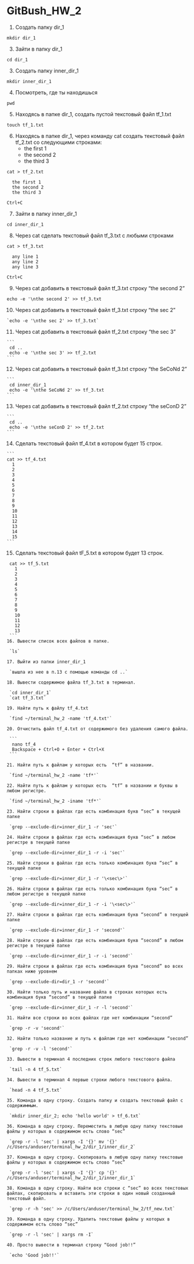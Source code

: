 # GitBush_HW_2

 1. Создать папку dir_1
   
   `mkdir dir_1`
   
 3. Зайти в папку dir_1
   
   `cd dir_1`
   
 3. Создать папку inner_dir_1
   
   `mkdir inner_dir_1`
   
 4. Посмотреть, где ты находишься
  
   `pwd`
  
 5. Находясь в папке dir_1, создать пустой текстовый файл tf_1.txt
  
   `touch tf_1.txt`
  
 6. Находясь в папке dir_1, через команду cat создать текстовый файл tf_2.txt со следующими строками:
    - the first 1
    - the second 2
    - the third 3
  
  ```
  cat > tf_2.txt

    the first 1
    the second 2
    the third 3
    
  Ctrl+C
 ```
 7. Зайти в папку inner_dir_1
 
   `cd inner_dir_1`
 
 8. Через cat сделать текстовый файл tf_3.txt  c любыми строками
   
   ``` 
   cat > tf_3.txt
 
     any line 1
     any line 2
     any line 3
     
   Ctrl+C
  ```
 9. Через cat добавить в текстовый файл tf_3.txt строку “the second 2”
   
   
   `echo -e '\nthe second 2' >> tf_3.txt`
   
   
 10. Через cat добавить в текстовый файл tf_3.txt строку “the sec 2”

    `echo -e '\nthe sec 2' >> tf_3.txt`    

 11. Через cat добавить в текстовый файл tf_2.txt строку “the sec 3”
   
    ```
     cd ..
     echo -e '\nthe sec 3' >> tf_2.txt
    ```
   
 12. Через cat добавить в текстовый файл tf_3.txt строку “the SeCoNd 2”
   
    ```
     cd inner_dir_1
     echo -e '\nthe SeCoNd 2' >> tf_3.txt
    ```
 13. Через cat добавить в текстовый файл tf_2.txt строку “the seConD 2”
   
    ```
     cd ..
     echo -e '\nthe seConD 2' >> tf_2.txt
    ```
 14. Сделать текстовый файл tf_4.txt в котором будет 15 строк.
   
    ```
    cat >> tf_4.txt
      1
      2
      3
      4
      5
      6
      7
      8
      9
      10
      11
      12
      13
      14
      15
    ```
    
 15. Сделать текстовый файл tF_5.txt в котором будет 13 строк.
   
   ```
    cat >> tf_5.txt
      1
      2
      3
      4
      5
      6
      7
      8
      9
      10
      11
      12
      13
    ```
 16. Вывести список всех файлов в папке.

    `ls`

 17. Выйти из папки inner_dir_1
 
    `вышла из нее в п.13 с помощью команды cd ..`
   
 18. Вывести содержимое файла tf_3.txt в терминал.
 
    `cd inner_dir_1`
    `cat tf_3.txt`
    
 19. Найти путь к файлу tf_4.txt

    `find ~/terminal_hw_2 -name 'tf_4.txt'`
    
 20. Отчистить файл tf_4.txt от содержимого без удаления самого файла.
    
    ```
     nano tf_4
     Backspace + Ctrl+O + Enter + Ctrl+X
    ```
    
 21. Найти путь к файлам у которых есть  “tf” в названии.
   
    `find ~/terminal_hw_2 -name 'tf*'`
    
 22. Найти путь к файлам у которых есть  “tf” в названии и буквы в любом регистре.

    `find ~/terminal_hw_2 -iname 'tf*'`
   
 23. Найти строки в файлах где есть комбинация букв “sec” в текущей папке

    `grep --exclude-dir=inner_dir_1 -r 'sec'`
   
 24. Найти строки в файлах где есть комбинация букв “sec” в любом регистре в текущей папке

    `grep --exclude-dir=inner_dir_1 -r -i 'sec'`
   
 25. Найти строки в файлах где есть только комбинация букв “sec” в текущей папке

    `grep --exclude-dir=inner_dir_1 -r '\<sec\>'`
   
 26. Найти строки в файлах где есть только комбинация букв “sec” в любом регистре в текущей папке
  
    `grep --exclude-dir=inner_dir_1 -r -i '\<sec\>'`
   
 27. Найти строки в файлах где есть комбинация букв “second” в текущей папке

    `grep --exclude-dir=inner_dir_1 -r 'second'`
    
 28. Найти строки в файлах где есть комбинация букв “second” в любом регистре в текущей папке

    `grep --exclude-dir=inner_dir_1 -r -i 'second'`
     
 29. Найти строки в файлах где есть комбинация букв “second” во всех папках ниже уровнем
    
    `grep --exclude-dir=dir_1 -r 'second'`
     
 30. Найти только путь и название файла в строках которых есть комбинация букв “second” в текущей папке

    `grep --exclude-dir=inner_dir_1 -r -l 'second'`
     
 31. Найти все строки во всех файлах где нет комбинации “second”

    `grep -r -v 'second'`
     
 32. Найти только название и путь к файлам где нет комбинации “second”
    
    `grep -r -v -l 'second'`
   
 33. Вывести в терминал 4 последних строк любого текстового файла
   
    `tail -n 4 tf_5.txt`
    
 34. Вывести в терминал 4 первые строки любого текстового файла.
   
    `head -n 4 tf_5.txt`
   
 35. Команда в одну строку. Создать папку и создать текстовый файл с содержиммым.

    `mkdir inner_dir_2; echo 'hello world' > tf_6.txt`
   
 36. Команда в одну строку. Переместить в любую одну папку текстовые файлы у которых в содержимом есть слово “sec”

    `grep -r -l 'sec' | xargs -I '{}' mv '{}' /c/Users/anduser/terminal_hw_2/dir_1/inner_dir_2`
   
 37. Команда в одну строку. Скопировать в любую одну папку текстовые файлы у которых в содержимом есть слово “sec”

    `grep -r -l 'sec' | xargs -I '{}' cp '{}' /c/Users/anduser/terminal_hw_2/dir_1/inner_dir_1`
   
 38. Команда в одну строку. Найти все строки c “sec” во всех текстовых файлах, скопировать и вставить эти строки в один новый созданный текстовый файл.

    `grep -r -h 'sec' >> /c/Users/anduser/terminal_hw_2/tf_new.txt`
   
 39. Команда в одну строку. Удалить текстовые файлы у которых в содержимом есть слово “sec”

    `grep -r -l 'sec' | xargs rm -I`
    
 40. Просто вывести в терминал строку “Good job!!”

    `echo 'Good job!!'`

